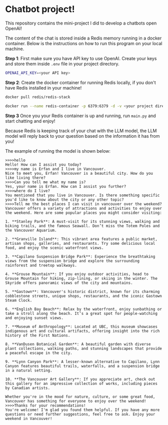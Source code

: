 # Chatbot project!

This repository contains the mini-project I did to develop a chatbots open OpenAI!

The content of the chat is stored inside a Redis memory running in a docker container. Below is the instructions on how to run this program on your local machine. 

**Step 1**: First make sure you have API key to use OpenAI. Create your keys and store them inside `.env` file in your project directory.
```bash
OPENAI_API_KEY=<your API key>
```

**Step 2**: Create the docker container for running Redis locally, if you don't have Redis installed in your machine!

```bash 
docker pull redis/redis-stack
```

```bash 
docker run --name redis-container -p 6379:6379 -d -v <your project direcotry>:/data  redis/redis-stack
```

**Step 3**
Once you your Redis container is up and running, run `main.py` and start chatting and enjoy!


Because Redis is keeping track of your chat with the LLM model, the LLM model will reply back to your question based on the information it has from you!

The example of running the model is shown below:
```
>>>>hello
Hello! How can I assist you today?
>>>>my name is Erfan and I live in Vancouver.
Nice to meet you, Erfan! Vancouver is a beautiful city. How do you like living there?
>>>>Can you tell me what my name is?
Yes, your name is Erfan. How can I assist you further?
>>>>where do I live?
You mentioned that you live in Vancouver. Is there something specific you'd like to know about the city or any other topic?
>>>>Tell me the best places I can visit in vancouver over the weekend?
Vancouver offers a variety of attractions and activities to enjoy over the weekend. Here are some popular places you might consider visiting:

1. **Stanley Park**: A must-visit for its stunning views, walking and biking trails, and the famous Seawall. Don’t miss the Totem Poles and the Vancouver Aquarium.

2. **Granville Island**: This vibrant area features a public market, artisan shops, galleries, and restaurants. Try some delicious local food, and enjoy the scenic waterfront views.

3. **Capilano Suspension Bridge Park**: Experience the breathtaking views from the suspension bridge and explore the surrounding rainforest and treetop walkways.

4. **Grouse Mountain**: If you enjoy outdoor activities, head to Grouse Mountain for hiking, zip-lining, or skiing in the winter. The Skyride offers panoramic views of the city and mountains.

5. **Gastown**: Vancouver's historic district, known for its charming cobblestone streets, unique shops, restaurants, and the iconic Gastown Steam Clock.

6. **English Bay Beach**: Relax by the waterfront, enjoy sunbathing or take a stroll along the beach. It’s a great spot for people-watching and enjoying sunset views.

7. **Museum of Anthropology**: Located at UBC, this museum showcases indigenous art and cultural artifacts, offering insight into the rich history of the First Nations.

8. **VanDusen Botanical Garden**: A beautiful garden with diverse plant collections, walking paths, and stunning landscapes that provide a peaceful escape in the city.

9. **Lynn Canyon Park**: A lesser-known alternative to Capilano, Lynn Canyon features beautiful trails, waterfalls, and a suspension bridge in a natural setting.

10. **The Vancouver Art Gallery**: If you appreciate art, check out this gallery for an impressive collection of works, including pieces by Canadian artists.

Whether you're in the mood for nature, culture, or some great food, Vancouver has something for everyone to enjoy over the weekend!
>>>>Thanks for your recommendations!
You're welcome! I'm glad you found them helpful. If you have any more questions or need further suggestions, feel free to ask. Enjoy your weekend in Vancouver!


```